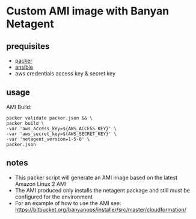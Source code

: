 # Custom AMI image with Banyan Netagent

## prequisites

- [packer](https://www.packer.io/)
- [ansible](https://www.ansible.com/)
- aws credentials access key & secret key

## usage 

AMI Build:
```shell
packer validate packer.json && \
packer build \
-var 'aws_access_key=${AWS_ACCESS_KEY}' \
-var 'aws_secret_key=${AWS_SECRET_KEY}' \
-var 'netagent_version=1-5-0' \
packer.json
```

## notes

- This packer script will generate an AMI image based on the latest Amazon Linux 2 AMI
- The AMI produced only installs the netagent package and still must be configured for the environment 
- For an example of how to use the AMI see: https://bitbucket.org/banyanops/installer/src/master/cloudformation/